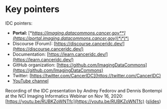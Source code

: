 # Key pointers

IDC pointers:

* **Portal:** [**https://imaging.datacommons.cancer.gov**](https://portal.imaging.datacommons.cancer.gov)\*\*\*\*
* Discourse \(Forum\): [https://discourse.canceridc.dev/](https://discourse.canceridc.dev/)
* Documentation: [https://learn.canceridc.dev/](https://learn.canceridc.dev/)
* GitHub organization: [https://github.com/ImagingDataCommons](https://github.com/ImagingDataCommons)
* Twitter: [https://twitter.com/CancerIDC](https://twitter.com/CancerIDC)
* [YouTube channel](https://www.youtube.com/channel/UCQxuVp3_3aTJZBA4zZLMQtQ)

Recording of the IDC presentation by Andrey Fedorov and Dennis Bontempi at the NCI Imaging Informatics Webinar on Nov 16, 2020: [https://youtu.be/RUBKZoWNTfc](https://youtu.be/RUBKZoWNTfc) \([slides](https://bit.ly/2Uza99v)\)





